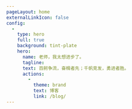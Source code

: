 ```yaml
---
pageLayout: home
externalLinkIcon: false
config:
  -
    type: hero
    full: true
    background: tint-plate
    hero:
      name: 老师，我太想进步了。
      tagline: 
      text: 百舸争流，奋楫者先；千帆竞发，勇进者胜。
      actions:
        -
          theme: brand
          text: 博客
          link: /blog/
---
```

